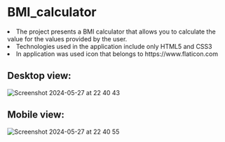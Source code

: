 # BMI_calculator
<li>The project presents a BMI calculator that allows you to calculate the value for the values provided by the user.</li>
<li>Technologies used in the application include only HTML5 and CSS3</li>
<li>In application was used icon that belongs to https://www.flaticon.com</li>
<h2>Desktop view:</h2>

![Screenshot 2024-05-27 at 22 40 43](https://github.com/MagdalenaRosa/BMI_calculator/assets/128220619/76b7b320-5a4a-4087-82b1-965bd95acc2f)
<h2>Mobile view:</h2>

![Screenshot 2024-05-27 at 22 40 55](https://github.com/MagdalenaRosa/BMI_calculator/assets/128220619/bcbd90aa-8a56-4886-87c6-78501a67fd03)
